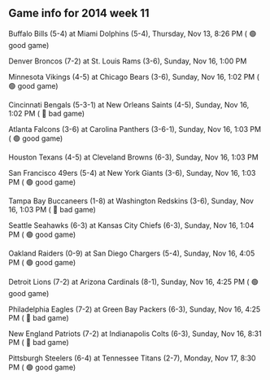 ## Game info for 2014 week 11
Buffalo Bills (5-4) at Miami Dolphins (5-4), Thursday, Nov 13, 8:26 PM (	:green_circle: good game)



Denver Broncos (7-2) at St. Louis Rams (3-6), Sunday, Nov 16, 1:00 PM

Minnesota Vikings (4-5) at Chicago Bears (3-6), Sunday, Nov 16, 1:02 PM (	:green_circle: good game)

Cincinnati Bengals (5-3-1) at New Orleans Saints (4-5), Sunday, Nov 16, 1:02 PM (	:red_circle: bad game)

Atlanta Falcons (3-6) at Carolina Panthers (3-6-1), Sunday, Nov 16, 1:03 PM (	:green_circle: good game)

Houston Texans (4-5) at Cleveland Browns (6-3), Sunday, Nov 16, 1:03 PM

San Francisco 49ers (5-4) at New York Giants (3-6), Sunday, Nov 16, 1:03 PM (	:green_circle: good game)

Tampa Bay Buccaneers (1-8) at Washington Redskins (3-6), Sunday, Nov 16, 1:03 PM (	:red_circle: bad game)

Seattle Seahawks (6-3) at Kansas City Chiefs (6-3), Sunday, Nov 16, 1:04 PM (	:green_circle: good game)



Oakland Raiders (0-9) at San Diego Chargers (5-4), Sunday, Nov 16, 4:05 PM (	:green_circle: good game)

Detroit Lions (7-2) at Arizona Cardinals (8-1), Sunday, Nov 16, 4:25 PM (	:green_circle: good game)

Philadelphia Eagles (7-2) at Green Bay Packers (6-3), Sunday, Nov 16, 4:25 PM (	:red_circle: bad game)



New England Patriots (7-2) at Indianapolis Colts (6-3), Sunday, Nov 16, 8:31 PM (	:red_circle: bad game)



Pittsburgh Steelers (6-4) at Tennessee Titans (2-7), Monday, Nov 17, 8:30 PM (	:green_circle: good game)

